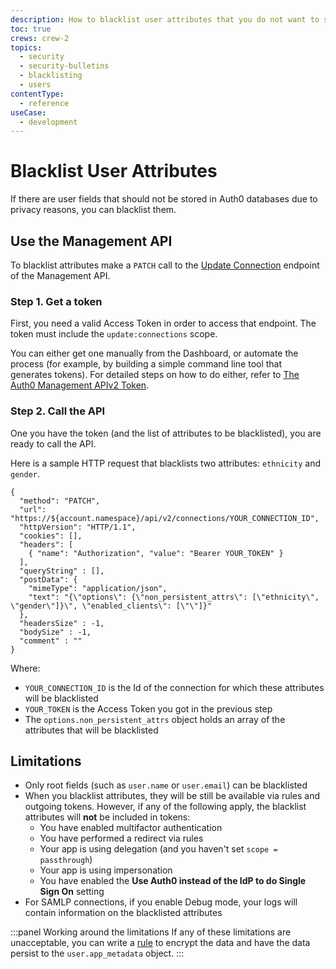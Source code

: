 ```yaml
---
description: How to blacklist user attributes that you do not want to save in Auth0 databases
toc: true
crews: crew-2
topics:
  - security
  - security-bulletins
  - blacklisting
  - users
contentType:
  - reference
useCase:
  - development
---
```

# Blacklist User Attributes

If there are user fields that should not be stored in Auth0 databases due to privacy reasons, you can blacklist them.

## Use the Management API

To blacklist attributes make a `PATCH` call to the [Update Connection](/api/management/v2#!/Connections/patch_connections_by_id) endpoint of the Management API.

### Step 1. Get a token

First, you need a valid Access Token in order to access that endpoint. The token must include the `update:connections` scope. 

You can either get one manually from the Dashboard, or automate the process (for example, by building a simple command line tool that generates tokens). For detailed steps on how to do either, refer to  [The Auth0 Management APIv2 Token](/api/management/v2/tokens).

### Step 2. Call the API

One you have the token (and the list of attributes to be blacklisted), you are ready to call the API. 

Here is a sample HTTP request that blacklists two attributes: `ethnicity` and `gender`.


```har
{
  "method": "PATCH",
  "url": "https://${account.namespace}/api/v2/connections/YOUR_CONNECTION_ID",
  "httpVersion": "HTTP/1.1",
  "cookies": [],
  "headers": [
    { "name": "Authorization", "value": "Bearer YOUR_TOKEN" }
  ],
  "queryString" : [],
  "postData": {
    "mimeType": "application/json",
    "text": "{\"options\": {\"non_persistent_attrs\": [\"ethnicity\", \"gender\"]}\", \"enabled_clients\": [\"\"]}"
  },
  "headersSize" : -1,
  "bodySize" : -1,
  "comment" : ""
}
```

Where:

- `YOUR_CONNECTION_ID` is the Id of the connection for which these attributes will be blacklisted
- `YOUR_TOKEN` is the Access Token you got in the previous step
- The `options.non_persistent_attrs` object holds an array of the attributes that will be blacklisted

## Limitations

- Only root fields (such as `user.name` or `user.email`) can be blacklisted
- When you blacklist attributes, they will be still be available via rules and outgoing tokens. However, if any of the following apply, the blacklist attributes will **not** be included in tokens:
  - You have enabled multifactor authentication
  - You have performed a redirect via rules
  - Your app is using delegation (and you haven't set `scope = passthrough`)
  - Your app is using impersonation
  - You have enabled the **Use Auth0 instead of the IdP to do Single Sign On** setting
- For SAMLP connections, if you enable Debug mode, your logs will contain information on the blacklisted attributes

:::panel Working around the limitations
If any of these limitations are unacceptable, you can write a [rule](/rules) to encrypt the data and have the data persist to the `user.app_metadata` object.
:::
